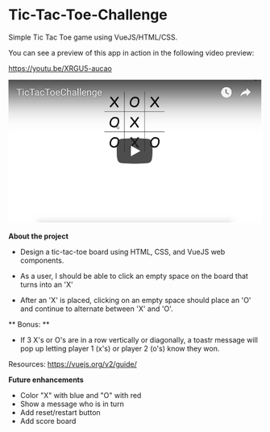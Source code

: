 # Tic-Tac-Toe-Challenge

Simple Tic Tac Toe game using VueJS/HTML/CSS.

You can see a preview of this app in action in the following video preview:

https://youtu.be/XRGU5-aucao

[![Watch the video](images/TicTacToe.png)](https://youtu.be/XRGU5-aucao)



**About the project**

- Design a tic-tac-toe board using HTML, CSS, and VueJS web components.

- As a user, I should be able to click an empty space on the board that turns into an 'X'

- After an 'X' is placed, clicking on an empty space should place an 'O' and continue to alternate between 'X' and 'O'.

** Bonus: **

- If 3 X's or O's are in a row vertically or diagonally, a toastr message will pop up letting player 1 (x's) or player 2 (o's) know they won.

Resources:
https://vuejs.org/v2/guide/


**Future enhancements**
- Color "X" with blue and "O" with red
- Show a message who is in turn
- Add reset/restart button
- Add score board
